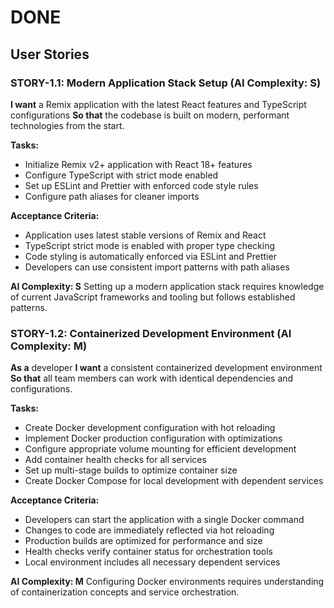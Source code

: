 # DONE

## User Stories

### STORY-1.1: Modern Application Stack Setup (AI Complexity: **S**)

**I want** a Remix application with the latest React features and TypeScript configurations
**So that** the codebase is built on modern, performant technologies from the start.

**Tasks:**

- Initialize Remix v2+ application with React 18+ features
- Configure TypeScript with strict mode enabled
- Set up ESLint and Prettier with enforced code style rules
- Configure path aliases for cleaner imports

**Acceptance Criteria:**

- Application uses latest stable versions of Remix and React
- TypeScript strict mode is enabled with proper type checking
- Code styling is automatically enforced via ESLint and Prettier
- Developers can use consistent import patterns with path aliases

**AI Complexity: S** Setting up a modern application stack requires knowledge of current JavaScript frameworks and tooling but follows established patterns.

### STORY-1.2: Containerized Development Environment (AI Complexity: **M**)

**As a** developer
**I want** a consistent containerized development environment
**So that** all team members can work with identical dependencies and configurations.

**Tasks:**

- Create Docker development configuration with hot reloading
- Implement Docker production configuration with optimizations
- Configure appropriate volume mounting for efficient development
- Add container health checks for all services
- Set up multi-stage builds to optimize container size
- Create Docker Compose for local development with dependent services

**Acceptance Criteria:**

- Developers can start the application with a single Docker command
- Changes to code are immediately reflected via hot reloading
- Production builds are optimized for performance and size
- Health checks verify container status for orchestration tools
- Local environment includes all necessary dependent services

**AI Complexity: M** Configuring Docker environments requires understanding of containerization concepts and service orchestration.